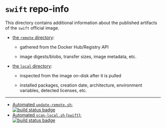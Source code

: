 # `swift` repo-info

This directory contains additional information about the published artifacts of the `swift` official image.

-	[the `remote` directory](remote/):

	-	gathered from the Docker Hub/Registry API

	-	image digests/blobs, transfer sizes, image metadata, etc.

-	[the `local` directory](local/):

	-	inspected from the image on-disk after it is pulled

	-	installed packages, creation date, architecture, environment variables, detected licenses, etc.

---

-	[Automated `update-remote.sh`:  
	![build status badge](https://doi-janky.infosiftr.net/job/repo-info/job/remote/badge/icon)](https://doi-janky.infosiftr.net/job/repo-info/job/remote/)
-	[Automated `scan-local.sh` (`swift`):  
	![build status badge](https://doi-janky.infosiftr.net/job/repo-info/job/local/job/swift/badge/icon)](https://doi-janky.infosiftr.net/job/repo-info/job/local/job/swift)
